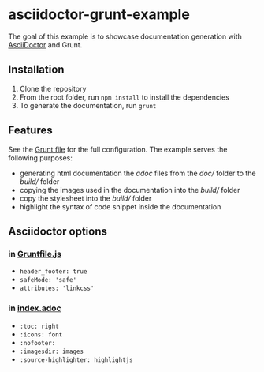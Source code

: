 # asciidoctor-grunt-example

The goal of this example is to showcase  documentation generation with [AsciiDoctor](http://asciidoctor.org/ "AsciiDoctor") and Grunt.

## Installation

1. Clone the repository
2. From the root folder, run `npm install` to install the dependencies
3. To generate the documentation, run `grunt`


## Features

See the [Grunt file](./Gruntfile.js) for the full configuration.
The example serves the following purposes:
* generating html documentation the _adoc_ files from the _doc/_ folder to the _build/_ folder
* copying the images used in the documentation into the _build/_ folder
* copy the stylesheet into the _build/_ folder
* highlight the syntax of code snippet inside the documentation

## Asciidoctor options

### in [Gruntfile.js](./Gruntfile.js)
* `header_footer: true`
* `safeMode: 'safe'`
* `attributes: 'linkcss'`


### in [index.adoc](./doc/index.adoc)
* `:toc: right`
* `:icons: font`
* `:nofooter:`
* `:imagesdir: images`
* `:source-highlighter: highlightjs`
